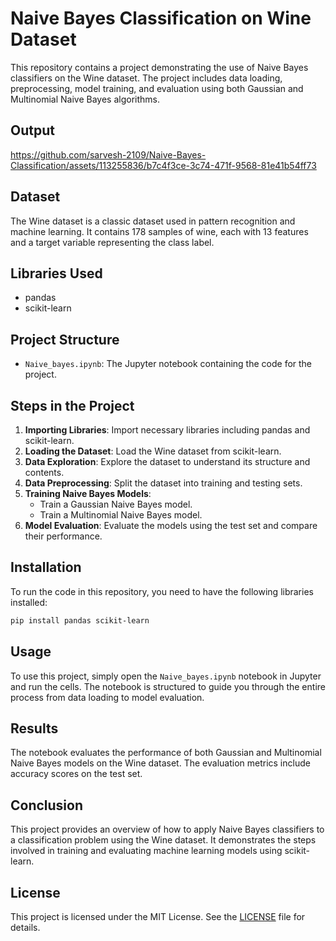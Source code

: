 # Naive Bayes Classification on Wine Dataset

This repository contains a project demonstrating the use of Naive Bayes classifiers on the Wine dataset. The project includes data loading, preprocessing, model training, and evaluation using both Gaussian and Multinomial Naive Bayes algorithms.

## Output


https://github.com/sarvesh-2109/Naive-Bayes-Classification/assets/113255836/b7c4f3ce-3c74-471f-9568-81e41b54ff73



## Dataset

The Wine dataset is a classic dataset used in pattern recognition and machine learning. It contains 178 samples of wine, each with 13 features and a target variable representing the class label.

## Libraries Used

- pandas
- scikit-learn

## Project Structure

- `Naive_bayes.ipynb`: The Jupyter notebook containing the code for the project.

## Steps in the Project

1. **Importing Libraries**: Import necessary libraries including pandas and scikit-learn.
2. **Loading the Dataset**: Load the Wine dataset from scikit-learn.
3. **Data Exploration**: Explore the dataset to understand its structure and contents.
4. **Data Preprocessing**: Split the dataset into training and testing sets.
5. **Training Naive Bayes Models**:
    - Train a Gaussian Naive Bayes model.
    - Train a Multinomial Naive Bayes model.
6. **Model Evaluation**: Evaluate the models using the test set and compare their performance.

## Installation

To run the code in this repository, you need to have the following libraries installed:

```bash
pip install pandas scikit-learn
```

## Usage

To use this project, simply open the `Naive_bayes.ipynb` notebook in Jupyter and run the cells. The notebook is structured to guide you through the entire process from data loading to model evaluation.

## Results

The notebook evaluates the performance of both Gaussian and Multinomial Naive Bayes models on the Wine dataset. The evaluation metrics include accuracy scores on the test set.

## Conclusion

This project provides an overview of how to apply Naive Bayes classifiers to a classification problem using the Wine dataset. It demonstrates the steps involved in training and evaluating machine learning models using scikit-learn.

## License

This project is licensed under the MIT License. See the [LICENSE](LICENSE) file for details.

